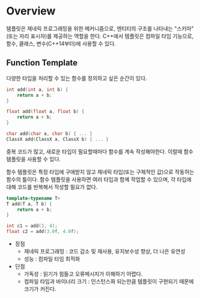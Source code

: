 # Overview
템플릿은 제네릭 프로그래밍을 위한 메커니즘으로, 엔티티의 구조를 나타내는 "스키마" (또는 자리 표시자)를 제공하는 역할을 한다.
C++에서 템플릿은 컴파일 타임 기능으로, 함수, 클래스, 변수(C++14부터)에 사용할 수 있다.
## Function Template
다양한 타입을 처리할 수 있는 함수를 정의하고 싶은 순간이 있다.
```cpp
int add(int a, int b) {
	return a + b;
}

float add(float a, float b) {
	return a + b;
}

char add(char a, char b) { ... }
ClassX add(ClassX a, ClassX b) { ... }
```

중복 코드가 많고, 새로운 타입이 필요할때마다 함수를 계속 작성해야한다.
이럴때 함수 템플릿을 사용할 수 있다.

함수 템플릿은 특정 타입에 구애받지 않고 제네릭 타입(또는 구체적인 값)으로 작동하는 함수의 틀이다.
함수 템플릿을 사용하면 여러 타입과 함께 작업할 수 있으며, 각 타입에 대해 코드를 반복해서 작성할 필요가 없다.

```cpp
template<typename T>
T add(T a, T b) {
	return a + b;
}

int c1 = add(3, 4);
float c2 = add(3.0f, 4.0f);
```


- 장점
	- 제네릭 프로그래밍 : 코드 감소 및 재사용, 유지보수성 향상, 더 나은 유연성
	- 성능 : 컴파일 타임 최적화
- 단점
	- 가독성 : 읽기가 힘들고 오류메시지가 이해하기 어렵다.
	- 컴파일 타임과 바이너리 크기 : 인스턴스화 되는만큼 템플릿이 구현되기 때문에 크기가 커진다.